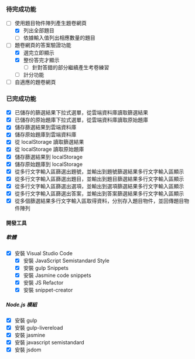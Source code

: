 ### 待完成功能

- [ ] 使用題目物件陣列產生題卷網頁
    - [x] 列出全部題目
    - [ ] 依據輸入值列出相應數量的題目
- [ ] 題卷網頁的答案驗證功能
    - [x] 選完立即顯示
    - [x] 整份答完才顯示
        - [ ] 針對答錯的部分繼續產生考卷練習
    - [ ] 計分功能
- [ ] 自適應的題卷網頁

### 已完成功能
- [x] 已儲存的篩選結果下拉式選單，從雲端資料庫讀取篩選結果
- [x] 已儲存的原始題庫下拉式選單，從雲端資料庫讀取原始題庫
- [x] 儲存篩選結果到雲端資料庫
- [x] 儲存原始題庫到雲端資料庫
- [x] 從 localStorage 讀取篩選結果
- [x] 從 localStorage 讀取原始題庫
- [x] 儲存篩選結果到 localStorage
- [x] 儲存原始題庫到 localStorage
- [x] 從多行文字輸入區篩選出題號，並輸出到題號篩選結果多行文字輸入區顯示
- [x] 從多行文字輸入區篩選出題目，並輸出到題目篩選結果多行文字輸入區顯示
- [x] 從多行文字輸入區篩選出選項，並輸出到選項篩選結果多行文字輸入區顯示
- [x] 從多行文字輸入區篩選出答案，並輸出到答案篩選結果多行文字輸入區顯示
- [x] 從多個篩選結果多行文字輸入區取得資料，分別存入題目物件，並回傳題目物件陣列

#### 開發工具

##### 軟體

- [x] 安裝 Visual Studio Code
    - [x] 安裝 JavaScript Semistandard Style
    - [x] 安裝 gulp Snippets
    - [x] 安裝 Jasmine code snippets
    - [x] 安裝 JS Refactor
    - [x] 安裝 snippet-creator

##### Node.js 模組

- [x] 安裝 gulp
- [x] 安裝 gulp-livereload
- [x] 安裝 jasmine
- [x] 安裝 javascript semistandard
- [x] 安裝 jsdom